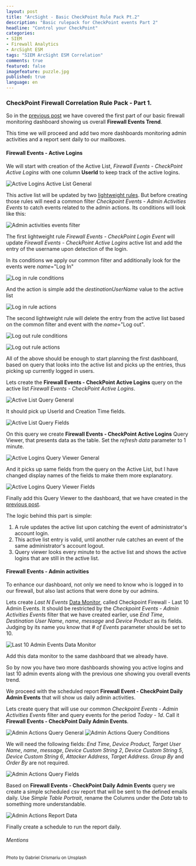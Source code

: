 ```yaml
---
layout: post
title: "ArcSight - Basic CheckPoint Rule Pack Pt.2"
description: "Basic rulepack for CheckPoint events Part 2"
headline: "Control your CheckPoint"
categories: 
- SIEM
- Firewall Analytics
- ArcSight ESM
tags: "SIEM ArcSight ESM Correlation"
comments: true
featured: false
imagefeature: puzzle.jpg
published: true 
language: en
---
```


### CheckPoint Firewall Correlation Rule Pack - Part 1.

So in the [previous post](http://www.ashsecurity.com/siem/firewall%20analytics/arcsight%20esm/ArcSight-Basic-CheckPoint-ESM-Rule-Pack-Pt.-1) we have covered the first part of our basic firewall monitoring dashboard showing us overall **Firewall Events Trend**.

This time we will proceed and add two more dashboards monitoring admin activities and a report sent daily to our mailboxes. 

#### Firewall Events - Active Logins

We will start with creation of the Active List, *Firewall Events - CheckPoint Active Logins* with one column **UserId** to keep track of the active logins. 

![Active Logins Active List General](/images/fwmon/asFW2ActiveList1General.PNG "Active List General")

This active list will be updated by two [lightweight rules](https://community.softwaregrp.com/t5/ArcSight-Tips-Information/Practical-Guide-to-ESM-Rules/ta-p/1644898). But before creating those rules will need a common filter *Checkpoint Events - Admin Activities Events* to catch events related to the admin actions. Its conditions will look like this:

![Admin activities events filter](/images/fwmon/asFW2Filter1Filter.PNG "Admin activities events filter")

The first lightweight rule *Firewall Events - CheckPoint Login Event* will update *Firewall Events - CheckPoint Active Logins* active list and add the entry of the username upon detection of the login.

In its conditions we apply our common filter and additionally look for the events were *name*="Log In"

![Log in rule conditions](/images/fwmon/asFW2Rule1Conditions.PNG "Log in rule conditions")

And the action is simple add the *destinationUserName* value to the active list

![Log in rule actions](/images/fwmon/asFW2Rule1Action.PNG "Log in rule actions")

The second lightweight rule will delete the entry from the active list based on the common filter and event with the *name*="Log out".

![Log out rule conditions](/images/fwmon/asFW2Rule2Conditions.PNG "Log in rule conditions")

![Log out rule actions](/images/fwmon/asFW2Rule2Action.PNG "Log out rule actions")

All of the above should be enough to start planning the first dashboard, based on query that looks into the active list and picks up the entries, thus picking up currently logged in users. 

Lets create the **Firewall Events - CheckPoint Active Logins** query on the active list *Firewall Events - CheckPoint Active Logins*.

![Active List Query General](/images/fwmon/asFW2Query1General.PNG "Active List Query General")

It should pick up UserId and Creation Time fields. 

![Active List Query Fields](/images/fwmon/asFW2Query1Fields.PNG "Active List Query Fields")

On this query we create **Firewall Events - CheckPoint Active Logins** Query Viewer, that presents data as the table. Set the *refresh data* parameter to 1 minute.

![Active Logins Query Viewer General](/images/fwmon/asFW2QueryViewer1General.PNG "Active Logins Query Viewer General")

And it picks up same fields from the query on the Active List, but I have changed display names of the fields to make them more explanatory.

![Active Logins Query Viewer Fields](/images/fwmon/asFW2QueryViewer1Fields.PNG "Active Logins Query Viewer Fields")

Finally add this Query Viewer to the dashboard, that we have created in the [previous post](http://www.ashsecurity.com/siem/firewall%20analytics/arcsight%20esm/ArcSight-Basic-CheckPoint-ESM-Rule-Pack-Pt.-1). 

The logic behind this part is simple:
1. A rule updates the active list upon catching the event of administrator's account login. 
2. This active list entry is valid, until another rule catches an event of the same administrator's account logout.
3. Query viewer looks every minute to the active list and shows the active logins that are still in the active list.

#### Firewall Events - Admin activities

To enhance our dashboard, not only we need to know who is logged in to our firewall, but also last actions that were done by our admins.

Lets create *Last N Events* [Data Monitor](https://community.softwaregrp.com/dcvta86296/attachments/dcvta86296/Past-Protect-Event-Resources/102/1/SN06_Pearson.pdf), called Checkpoint Firewall - Last 10 Admin Events. It should be restricted by the *Checkpoint Events - Admin Activities Events* filter that we have created earlier, use _End Time_, _Destination User Name_, _name_, _message_ and _Device Product_ as its fields. Judging by its name you know that _# of Events_ parameter should be set to 10. 

![Last 10 Admin Events Data Monitor](/images/fwmon/asFW2DataMonitor1General.PNG "Last 10 Admin Events Data Monitor")

Add this data monitor to the same dashboard that we already have. 

So by now you have two more dashboards showing you active logins and last 10 admin events along with the previous one showing you overall events trend.

We proceed with the scheduled report **Firewall Event - CheckPoint Daily Admin Events** that will show us daily admin activities. 

Lets create query that will use our common *Checkpoint Events - Admin Activities Events* filter and query events for the period *Today - 1d*. Call it **Firewall Events - CheckPoint Daily Admin Events**.

![Admin Actions Query General](/images/fwmon/asFW2Query2General.PNG "Admin Actions Query General")
![Admin Actions Query Conditions](/images/fwmon/asFW2Query2Conditions.PNG "Admin Actions Query Conditions")

We will need the following fields: *End Time*, *Device Product*, *Target User Name*, *name*, *message*, *Device Custom String 2*, *Device Custom String 5*, *Device Custom String 6*, *Attacker Address*, *Target Address*. *Group By* and *Order By* are not required. 

![Admin Actions Query Fields](/images/fwmon/asFW2Query2Fields.PNG "Admin Actions Query Fields")

Based on **Firewall Events - CheckPoint Daily Admin Events** query we create a simple scheduled csv report that will be sent to the defined emails daily. Use *Simple Table Portrait*, rename the Columns under the *Data* tab to something more understandable.

![Admin Actions Report Data](/images/fwmon/asFW2Report1Data.PNG "Admin Actions Report Data")

Finally create a schedule to run the report daily. 

###### Mentions
<small>Photo by Gabriel Crismariu on Unsplash</small>